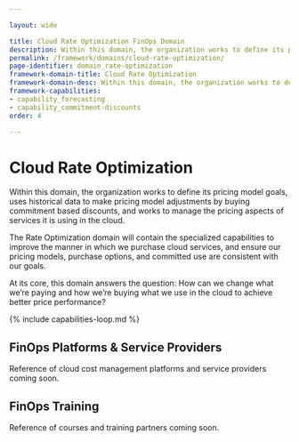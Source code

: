 ```yaml
---

layout: wide

title: Cloud Rate Optimization FinOps Domain
description: Within this domain, the organization works to define its pricing model goals, uses historical data to make pricing model adjustments by buying commitment based discounts, and works to manage the pricing aspects of services it is using in the cloud.
permalink: /framework/domains/cloud-rate-optimization/
page-identifier: domain_rate-optimization
framework-domain-title: Cloud Rate Optimization
framework-domain-desc: Within this domain, the organization works to define its pricing model goals, uses historical data to make pricing model adjustments by buying commitment based discounts, and works to manage the pricing aspects of services it is using in the cloud.
framework-capabilities:
- capability_forecasting
- capability_commitment-discounts
order: 4

---
```


# Cloud Rate Optimization

Within this domain, the organization works to define its pricing model goals, uses historical data to make pricing model adjustments by buying commitment based discounts, and works to manage the pricing aspects of services it is using in the cloud.

The Rate Optimization domain will contain the specialized capabilities to improve the manner in which we purchase cloud services, and ensure our pricing models, purchase options, and committed use are consistent with our goals.

At its core, this domain answers the question: How can we change what we’re paying and how we’re buying what we use in the cloud to achieve better price performance?


{% include capabilities-loop.md %}


## FinOps Platforms & Service Providers

Reference of cloud cost management platforms and service providers coming soon.

## FinOps Training

Reference of courses and training partners coming soon.

